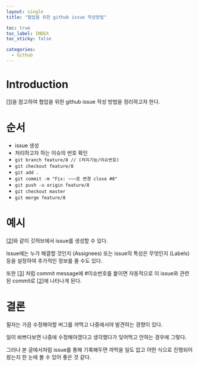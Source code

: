 ```yaml
---
layout: single
title: "협업을 위한 github issue 작성방법"

toc: true
toc_label: INDEX
toc_sticky: false

categories:
  - Github
---
```


# Introduction

[[1]]을 참고하여 협업을 위한 github issue 작성 방법을 정리하고자 한다.

# 순서

* issue 생성
* 처리하고자 하는 이슈의 번호 확인
* `git branch feature/8 // (처리기능/이슈번호)`
* `git checkout feature/8`
* `git add .`
* `git commit -m "Fix: ~~~로 변경 close #8"`
* `git push -u origin feature/8`
* `git checkout master`
* `git merge feature/8`

# 예시

[[2]]와 같이 깃허브에서 issue를 생성할 수 있다.

Issue에는 누가 해결할 것인지 (Assignees) 또는 issue의 특성은 무엇인지 (Labels) 등을 설정하여 추가적인 정보를 줄 수도 있다.

또한 [[3]] 처럼 commit message에 #이슈번호를 붙이면 자동적으로 이 issue와 관련된 commit로 [[2]]에 나타나게 된다.

# 결론

필자는 가끔 수정해야할 버그를 까먹고 나중에서야 발견하는 경향이 있다.

일이 바쁘다보면 나중에 수정해야겠다고 생각했다가 잊어먹고 안하는 경우에 그렇다.

그러나 본 글에서처럼 issue를 통해 기록해두면 까먹을 일도 없고 어떤 식으로 진행되어왔는지 한 눈에 볼 수 있어 좋은 것 같다.


[1]: https://velog.io/@junh0328/%ED%98%91%EC%97%85%EC%9D%84-%EC%9C%84%ED%95%9C-%EA%B9%83%ED%97%88%EB%B8%8C-%EC%9D%B4%EC%8A%88-%EC%9E%91%EC%84%B1%ED%95%98%EA%B8%B0
[2]: https://github.com/jskim-research/CodingTest/issues/1
[3]: https://github.com/jskim-research/CodingTest/commit/08046f46e71c22d13b5e7e09ddc57973b3f4420a